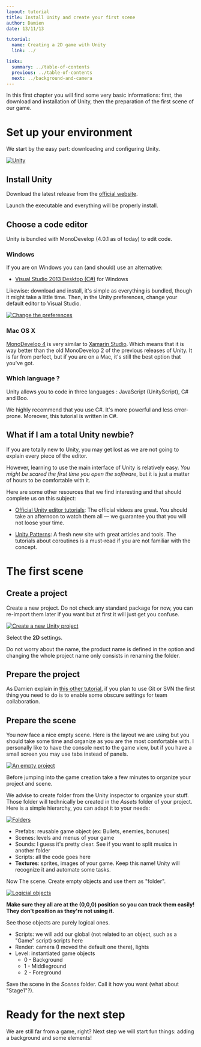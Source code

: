 ```yaml
---
layout: tutorial
title: Install Unity and create your first scene
author: Damien
date: 13/11/13

tutorial:
  name: Creating a 2D game with Unity
  link: ../

links:
  summary: ../table-of-contents
  previous: ../table-of-contents
  next: ../background-and-camera
---
```


In this first chapter you will find some very basic informations: first, the download and installation of Unity, then the preparation of the first scene of our game.

# Set up your environment

We start by the easy part: downloading and configuring Unity.

[ ![Unity][unity_logo_url] ][unity_logo_url]

## Install Unity

Download the latest release from the [official website][unity_download_link].

Launch the executable and everything will be properly install.

## Choose a code editor

Unity is bundled with MonoDevelop (4.0.1 as of today) to edit code.

### Windows

If you are on Windows you can (and should) use an alternative:

* [Visual Studio 2013 Desktop (C#)][vs_download_link] for Windows

Likewise: download and install, it's simple as everything is bundled, though it might take a little time. Then, in the Unity preferences, change your default editor to Visual Studio.

[ ![Change the preferences][unity_prefs_vs_url] ][unity_prefs_vs_url]

### Mac OS X

[MonoDevelop 4][md_link] is very similar to [Xamarin Studio][xs_link]. Which means that it is way better than the old MonoDevelop 2 of the previous releases of Unity. It is far from perfect, but if you are on a Mac, it's still the best option that you've got.

### Which language ?

Unity allows you to code in three languages : JavaScript (UnityScript), C# and Boo.

We highly recommend that you use C#. It's more powerful and less error-prone. Moreover, this tutorial is written in C#.

## What if I am a total Unity newbie?

If you are totally new to Unity, you may get lost as we are not going to explain every piece of the editor.

However, learning to use the main interface of Unity is relatively easy. _You might be scared the first time you open the software_, but it is just a matter of hours to be comfortable with it.

Here are some other resources that we find interesting and that should complete us on this subject:

- [Official Unity editor tutorials][unity_videos_link]: The official videos are great. You should take an afternoon to watch them all — we guarantee you that you will not loose your time.

- [Unity Patterns][unitypatterns_link]: A fresh new site with great articles and tools. The tutorials about coroutines is a must-read if you are not familiar with the concept.

# The first scene

## Create a project

Create a new project. Do not check any standard package for now, you can re-import them later if you want but at first it will just get you confuse.

[ ![Create a new Unity project][unity_create_project] ][unity_create_project]

Select the **2D** settings.

Do not worry about the name, the product name is defined in the option and changing the whole project name only consists in renaming the folder.

## Prepare the project

As Damien explain in [this other tutorial](http://dmayance.com/git-and-unity-projects/), if you plan to use Git or SVN the first thing you need to do is to enable some obscure settings for team collaboration.

## Prepare the scene

You now face a nice empty scene. Here is the layout we are using but you should take some time and organize as you are the most comfortable with. I personally like to have the console next to the game view, but if you have a small screen you may use tabs instead of panels.

[ ![An empty project][unity_empty_project] ][unity_empty_project]

Before jumping into the game creation take a few minutes to organize your project and scene.

We advise to create folder from the Unity inspector to organize your stuff. Those folder will technically be created in the _Assets_ folder of your project. Here is a simple hierarchy, you can adapt it to your needs:

[ ![Folders][unity_folders] ][unity_folders]

- Prefabs: reusable game object (ex: Bullets, enemies, bonuses)
- Scenes: levels and menus of your game
- Sounds: I guess it's pretty clear. See if you want to split musics in another folder
- Scripts: all the code goes here
- **Textures**: sprites, images of your game. Keep this name! Unity will recognize it and automate some tasks.

Now The scene. Create empty objects and use them as "folder".

[ ![Logicial objects][unity_logical_objects] ][unity_logical_objects]

**Make sure they all are at the (0,0,0) position so you can track them easily! They don't position as they're not using it.**

See those objects are purely logical ones.

- Scripts: we will add our global (not related to an object, such as a "Game" script) scripts here
- Render: camera (I moved the default one there), lights
- Level: instantiated game objects
	- 0 - Background
	- 1 - Middleground
	- 2 - Foreground

Save the scene in the _Scenes_ folder. Call it how you want (what about "Stage1"?).

# Ready for the next step

We are still far from a game, right?
Next step we will start fun things: adding a background and some elements!


[unity_logo_url]: ./-img/Unity.png
[unity_create_project]: ./-img/create_project.png
[unity_empty_project]: ./-img/empty_project.png
[unity_folders]: ./-img/folders.png
[unity_logical_objects]: ./-img/logical_objects.png
[unity_prefs_vs_url]: ./-img/unity_vs2013.png

[unity_download_link]: http://unity3d.com/unity/download "Download Unity"
[vs_download_link]: http://www.microsoft.com/visualstudio/eng/downloads#d-2013-express "Download Visual Studio"
[md_link]: http://monodevelop.com/ "MonoDevelop"
[xs_link]: http://xamarin.com/studio "Xamarin Studio"

[unity_videos_link]: http://unity3d.com/learn/tutorials/modules/beginner/editor "Unity Editor Tutorials"
[unitypatterns_link]: http://unitypatterns.com/ "Unity Patterns"
